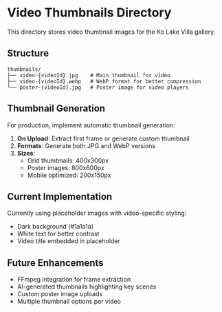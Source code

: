 # Video Thumbnails Directory

This directory stores video thumbnail images for the Ko Lake Villa gallery.

## Structure

```
thumbnails/
├── video-{videoId}.jpg    # Main thumbnail for video
├── video-{videoId}.webp   # WebP format for better compression
└── poster-{videoId}.jpg   # Poster image for video players
```

## Thumbnail Generation

For production, implement automatic thumbnail generation:

1. **On Upload**: Extract first frame or generate custom thumbnail
2. **Formats**: Generate both JPG and WebP versions
3. **Sizes**: 
   - Grid thumbnails: 400x300px
   - Poster images: 800x600px
   - Mobile optimized: 200x150px

## Current Implementation

Currently using placeholder images with video-specific styling:
- Dark background (#1a1a1a)
- White text for better contrast
- Video title embedded in placeholder

## Future Enhancements

- FFmpeg integration for frame extraction
- AI-generated thumbnails highlighting key scenes
- Custom poster image uploads
- Multiple thumbnail options per video 